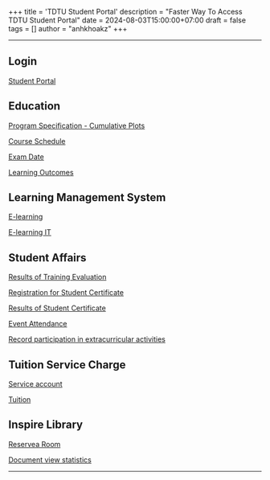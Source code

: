 +++
title = 'TDTU Student Portal'
description = "Faster Way To Access TDTU Student Portal"
date = 2024-08-03T15:00:00+07:00
draft = false
tags = []
author = "anhkhoakz"
+++

---

## Login

[Student Portal](https://old-stdportal.tdtu.edu.vn/)

## Education

[Program Specification - Cumulative Plots](https://learninginfo.tdtu.edu.vn/sv_xemctdt)

[Course Schedule](https://lichhoc-lichthi.tdtu.edu.vn/tkb2.aspx)

[Exam Date](https://lichhoc-lichthi.tdtu.edu.vn/xemlichthi.aspx)

[Learning Outcomes](https://ketquahoctap.tdtu.edu.vn/)

## Learning Management System

[E-learning](https://old-stdportal.tdtu.edu.vn/main/elearningv2)

[E-learning IT](https://elit.tdtu.edu.vn/)

## Student Affairs

[Results of Training Evaluation](https://old-stdportal.tdtu.edu.vn/main/hoatdongphongtrao)

[Registration for Student Certificate](https://old-stdportal.tdtu.edu.vn/main/dangkychungnhansinhvien)

[Results of Student Certificate](https://old-stdportal.tdtu.edu.vn/main/ketquachungnhan)

[Event Attendance](https://old-stdportal.tdtu.edu.vn/main/diemdanh)

[Record participation in extracurricular activities](https://old-stdportal.tdtu.edu.vn/main/ghinhanthamgiasukienngoaikhoa)

## Tuition Service Charge

[Service account](https://tkdv.tdtu.edu.vn/)

[Tuition](https://hocphilephi.tdtu.edu.vn/)

## Inspire Library

[Reservea Room](http://reservearoom-sv.tdtu.edu.vn/)

[Document view statistics](https://old-stdportal.tdtu.edu.vn/main/thongkexemtailieu)

---
